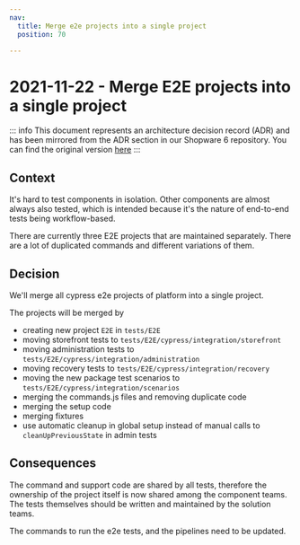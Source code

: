 ```yaml
---
nav:
  title: Merge e2e projects into a single project
  position: 70

---
```


# 2021-11-22 - Merge E2E projects into a single project

::: info
This document represents an architecture decision record (ADR) and has been mirrored from the ADR section in our Shopware 6 repository.
You can find the original version [here](https://github.com/shopware/platform/blob/trunk/adr/admin/2021-11-22-merge-e2e-projects-into-a-single-project.md)
:::

## Context

It's hard to test components in isolation. Other components are almost always also tested, which is intended because it's the nature of end-to-end tests being workflow-based.

There are currently three E2E projects that are maintained separately. There are a lot of duplicated commands and different variations of them.

## Decision

We'll merge all cypress e2e projects of platform into a single project.

The projects will be merged by

- creating new project `E2E` in `tests/E2E`
- moving storefront tests to `tests/E2E/cypress/integration/storefront`
- moving administration tests to `tests/E2E/cypress/integration/administration`
- moving recovery tests to `tests/E2E/cypress/integration/recovery`
- moving the new package test scenarios to `tests/E2E/cypress/integration/scenarios`
- merging the commands.js files and removing duplicate code
- merging the setup code
- merging fixtures
- use automatic cleanup in global setup instead of manual calls to `cleanUpPreviousState` in admin tests

## Consequences

The command and support code are shared by all tests, therefore the ownership of the project itself is now shared among the component teams.
The tests themselves should be written and maintained by the solution teams.

The commands to run the e2e tests, and the pipelines need to be updated.
